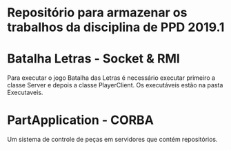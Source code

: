 # Repositório para armazenar os trabalhos da disciplina de PPD 2019.1

# Batalha Letras - Socket & RMI
Para executar o jogo Batalha das Letras é necessário executar primeiro a classe Server e depois a classe PlayerClient.
Os executáveis estão na pasta Executaveis.

# PartApplication - CORBA
Um sistema de controle de peças em servidores que contém repositórios. 

